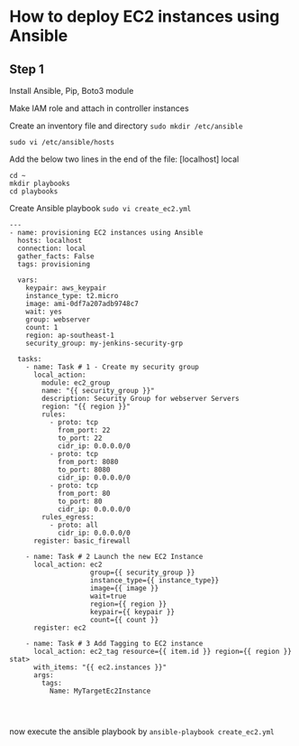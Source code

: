 # How to deploy EC2 instances using Ansible

## Step 1
Install Ansible, Pip, Boto3 module

Make IAM role and attach in controller instances

Create an inventory file and directory
```sudo mkdir /etc/ansible```

```sudo vi /etc/ansible/hosts```


Add the below two lines in the end of the file:
[localhost]
local

```
cd ~
mkdir playbooks  
cd playbooks
```

Create Ansible playbook
```sudo vi create_ec2.yml ```

```
---
- name: provisioning EC2 instances using Ansible
  hosts: localhost
  connection: local
  gather_facts: False
  tags: provisioning

  vars:
    keypair: aws_keypair
    instance_type: t2.micro
    image: ami-0df7a207adb9748c7
    wait: yes
    group: webserver
    count: 1
    region: ap-southeast-1
    security_group: my-jenkins-security-grp

  tasks:
    - name: Task # 1 - Create my security group
      local_action:
        module: ec2_group
        name: "{{ security_group }}"
        description: Security Group for webserver Servers
        region: "{{ region }}"
        rules:
          - proto: tcp
            from_port: 22
            to_port: 22
            cidr_ip: 0.0.0.0/0
          - proto: tcp
            from_port: 8080
            to_port: 8080
            cidr_ip: 0.0.0.0/0
          - proto: tcp
            from_port: 80
            to_port: 80
            cidr_ip: 0.0.0.0/0
        rules_egress:
          - proto: all
            cidr_ip: 0.0.0.0/0
      register: basic_firewall

    - name: Task # 2 Launch the new EC2 Instance
      local_action: ec2
                    group={{ security_group }}
                    instance_type={{ instance_type}}
                    image={{ image }}
                    wait=true
                    region={{ region }}
                    keypair={{ keypair }}
                    count={{ count }}
      register: ec2

    - name: Task # 3 Add Tagging to EC2 instance
      local_action: ec2_tag resource={{ item.id }} region={{ region }} stat>
      with_items: "{{ ec2.instances }}"
      args:
        tags:
          Name: MyTargetEc2Instance




```



now execute the ansible playbook by
```ansible-playbook create_ec2.yml```
